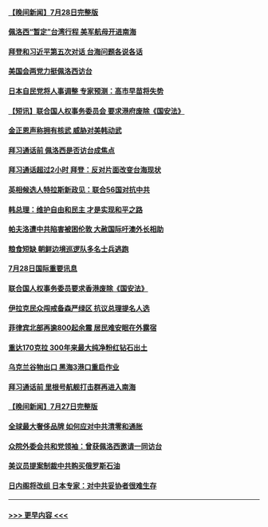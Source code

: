 #### [【晚间新闻】7月28日完整版](../pages/prog202/a103489823.md?t=07291201) 
#### [佩洛西“暂定”台湾行程 美军航母开进南海](../pages/prog202/a103489795.md?t=07291201) 
#### [拜登和习近平第五次对话 台海问题各说各话](../pages/prog202/a103489730.md?t=07291201) 
#### [美国会两党力挺佩洛西访台](../pages/prog202/a103489483.md?t=07291201) 
#### [日本自民党将人事调整 专家预测：高市早苗将失势](../pages/prog202/a103489578.md?t=07291201) 
#### [【短讯】联合国人权事务委员会 要求港府废除《国安法》](../pages/prog202/a103489552.md?t=07291201) 
#### [金正恩声称拥有核武 威胁对美韩动武](../pages/prog202/a103489556.md?t=07291201) 
#### [拜习通话前 佩洛西是否访台成焦点](../pages/prog202/a103489550.md?t=07291201) 
#### [拜习通话超过2小时 拜登：反对片面改变台海现状](../pages/prog202/a103489418.md?t=07291201) 
#### [英相候选人特拉斯新政见：联合56国对抗中共](../pages/prog202/a103489387.md?t=07291201) 
#### [韩总理：维护自由和民主 才是实现和平之路](../pages/prog202/a103489258.md?t=07291201) 
#### [帕夫洛遭中共陷害被困伦敦 大赦国际吁澳外长相助](../pages/prog202/a103489280.md?t=07291201) 
#### [粮食短缺 朝鲜边境巡逻队多名士兵逃跑](../pages/prog202/a103489277.md?t=07291201) 
#### [7月28日国际重要讯息](../pages/prog202/a103489245.md?t=07291201) 
#### [联合国人权事务委员要求香港废除《国安法》](../pages/prog202/a103489229.md?t=07291201) 
#### [伊拉克民众闯戒备森严绿区 抗议总理提名人选](../pages/prog202/a103489181.md?t=07291201) 
#### [菲律宾北部再逾800起余震 居民难安眠在外露宿](../pages/prog202/a103489163.md?t=07291201) 
#### [重达170克拉 300年来最大纯净粉红钻石出土](../pages/prog202/a103489142.md?t=07291201) 
#### [乌克兰谷物出口 黑海3港口重启作业](../pages/prog202/a103489054.md?t=07291201) 
#### [拜习通话前 里根号航舰打击群再进入南海](../pages/prog202/a103488991.md?t=07291201) 
#### [【晚间新闻】7月27日完整版](../pages/prog202/a103488973.md?t=07291201) 
#### [全球最大奢侈品牌 如何应对中共清零和通胀](../pages/prog202/a103488770.md?t=07291201) 
#### [众院外委会共和党领袖：曾获佩洛西邀请一同访台](../pages/prog202/a103488740.md?t=07291201) 
#### [美议员提案制裁中共购买俄罗斯石油](../pages/prog202/a103488657.md?t=07291201) 
#### [日内阁将改组 日本专家：对中共妥协者很难生存](../pages/prog202/a103488690.md?t=07291201) 

----
#### [ >>> 更早内容 <<< ](../indexes/prog202-earlier.md)

